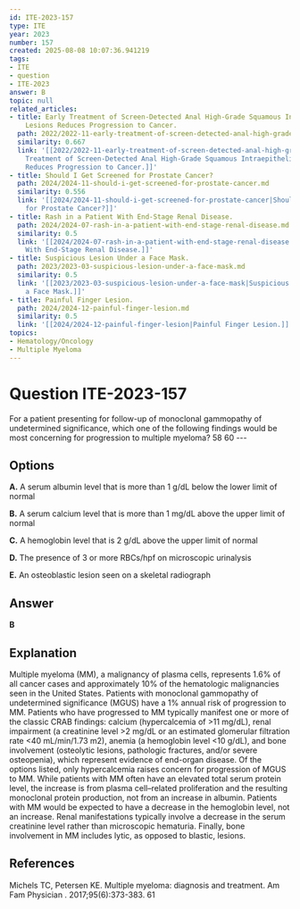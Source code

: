 ```yaml
---
id: ITE-2023-157
type: ITE
year: 2023
number: 157
created: 2025-08-08 10:07:36.941219
tags:
- ITE
- question
- ITE-2023
answer: B
topic: null
related_articles:
- title: Early Treatment of Screen-Detected Anal High-Grade Squamous Intraepithelial
    Lesions Reduces Progression to Cancer.
  path: 2022/2022-11-early-treatment-of-screen-detected-anal-high-grade-squamous.md
  similarity: 0.667
  link: '[[2022/2022-11-early-treatment-of-screen-detected-anal-high-grade-squamous|Early
    Treatment of Screen-Detected Anal High-Grade Squamous Intraepithelial Lesions
    Reduces Progression to Cancer.]]'
- title: Should I Get Screened for Prostate Cancer?
  path: 2024/2024-11-should-i-get-screened-for-prostate-cancer.md
  similarity: 0.556
  link: '[[2024/2024-11-should-i-get-screened-for-prostate-cancer|Should I Get Screened
    for Prostate Cancer?]]'
- title: Rash in a Patient With End-Stage Renal Disease.
  path: 2024/2024-07-rash-in-a-patient-with-end-stage-renal-disease.md
  similarity: 0.5
  link: '[[2024/2024-07-rash-in-a-patient-with-end-stage-renal-disease|Rash in a Patient
    With End-Stage Renal Disease.]]'
- title: Suspicious Lesion Under a Face Mask.
  path: 2023/2023-03-suspicious-lesion-under-a-face-mask.md
  similarity: 0.5
  link: '[[2023/2023-03-suspicious-lesion-under-a-face-mask|Suspicious Lesion Under
    a Face Mask.]]'
- title: Painful Finger Lesion.
  path: 2024/2024-12-painful-finger-lesion.md
  similarity: 0.5
  link: '[[2024/2024-12-painful-finger-lesion|Painful Finger Lesion.]]'
topics:
- Hematology/Oncology
- Multiple Myeloma
---
```


# Question ITE-2023-157

For a patient presenting for follow-up of monoclonal gammopathy of undetermined significance, which one of the following findings would be most concerning for progression to multiple myeloma? 58 60 ---

## Options

**A.** A serum albumin level that is more than 1 g/dL below the lower limit of normal

**B.** A serum calcium level that is more than 1 mg/dL above the upper limit of normal

**C.** A hemoglobin level that is 2 g/dL above the upper limit of normal

**D.** The presence of 3 or more RBCs/hpf on microscopic urinalysis

**E.** An osteoblastic lesion seen on a skeletal radiograph

## Answer

**B**

## Explanation

Multiple myeloma (MM), a malignancy of plasma cells, represents 1.6% of all cancer cases and approximately 10% of the hematologic malignancies seen in the United States. Patients with monoclonal gammopathy of undetermined significance (MGUS) have a 1% annual risk of progression to MM. Patients who have progressed to MM typically manifest one or more of the classic CRAB findings: calcium (hypercalcemia of >11 mg/dL), renal impairment (a creatinine level >2 mg/dL or an estimated glomerular filtration rate <40 mL/min/1.73 m2), anemia (a hemoglobin level <10 g/dL), and bone involvement (osteolytic lesions, pathologic fractures, and/or severe osteopenia), which represent evidence of end-organ disease. Of the options listed, only hypercalcemia raises concern for progression of MGUS to MM. While patients with MM often have an elevated total serum protein level, the increase is from plasma cell–related proliferation and the resulting monoclonal protein production, not from an increase in albumin. Patients with MM would be expected to have a decrease in the hemoglobin level, not an increase. Renal manifestations typically involve a decrease in the serum creatinine level rather than microscopic hematuria. Finally, bone involvement in MM includes lytic, as opposed to blastic, lesions.

## References

Michels TC, Petersen KE. Multiple myeloma: diagnosis and treatment. Am Fam Physician . 2017;95(6):373-383. 61
